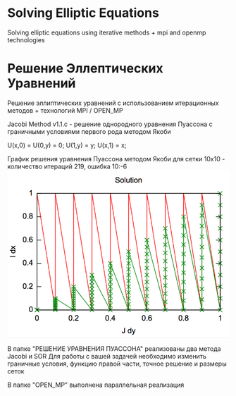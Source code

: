 # Solving Elliptic Equations
  Solving elliptic equations using iterative methods + mpi and openmp technologies
# Решение Эллептических Уравнений
Решение эллиптических уравнений с использованием итерационных методов + технологий MPI / OPEN_MP

Jacobi Method v1.1.c - решение однородного уравнения Пуассона с граничными условиями первого рода методом Якоби

U(x,0) = U(0,y) = 0;  U(1,y) = y;  U(x,1) = x;

График решения уравнения Пуассона методом Якоби для сетки 10х10 - количество итераций 219, ошибка 10:-6
![alt text](https://github.com/jmacgyve/Solving-Elliptic-Equations/blob/master/RESULT/Jacobi%20Solution%20test%202.png)


В папке "РЕШЕНИЕ УРАВНЕНИЯ ПУАССОНА" реализованы два метода Jacobi и SOR
Для работы с вашей задачей необходимо изменить граничные условия, функцию правой части, точное решение и размеры сеток


В папке "OPEN_MP" выполнена параллельная реализация
